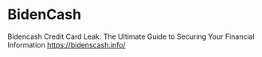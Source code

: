 # BidenCash
Bidencash Credit Card Leak: The Ultimate Guide to Securing Your Financial Information https://bidenscash.info/
